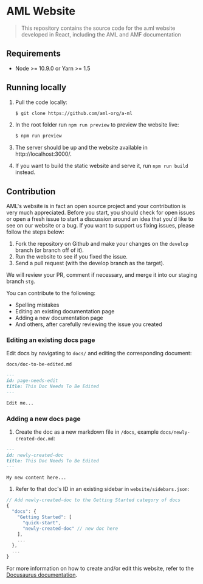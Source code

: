# AML Website

> This repository contains the source code for the a.ml website developed in React, including the AML and AMF documentation

## Requirements
* Node >= 10.9.0 or Yarn >= 1.5

## Running locally
1. Pull the code locally:

    ```bash
    $ git clone https://github.com/aml-org/a-ml
    ```

2. In the root folder run `npm run preview` to preview the website live:

    ```bash
    $ npm run preview
    ```

3. The server should be up and the website available in http://localhost:3000/.

4. If you want to build the static website and serve it, run `npm run build` instead.

## Contribution
AML's website is in fact an open source project and your contribution is very much appreciated. 
Before you start, you should check for open issues or open a fresh issue to start a discussion around an idea that 
you'd like to see on our website or a bug. If you want to support us fixing issues, please follow the steps below:

1. Fork the repository on Github and make your changes on the `develop` branch (or branch off of it).
2. Run the website to see if you fixed the issue.
3. Send a pull request (with the develop branch as the target).

We will review your PR, comment if necessary, and merge it into our staging branch `stg`.

You can contribute to the following:

* Spelling mistakes
* Editing an existing documentation page
* Adding a new documentation page
* And others, after carefully reviewing the issue you created

### Editing an existing docs page

Edit docs by navigating to `docs/` and editing the corresponding document:

`docs/doc-to-be-edited.md`

```markdown
---
id: page-needs-edit
title: This Doc Needs To Be Edited
---

Edit me...
```

### Adding a new docs page

1. Create the doc as a new markdown file in `/docs`, example `docs/newly-created-doc.md`:

```md
---
id: newly-created-doc
title: This Doc Needs To Be Edited
---

My new content here...
```

1. Refer to that doc's ID in an existing sidebar in `website/sidebars.json`:

``` javascript
// Add newly-created-doc to the Getting Started category of docs
{
  "docs": {
    "Getting Started": [
      "quick-start",
      "newly-created-doc" // new doc here
    ],
    ...
  },
  ...
}
```

For more information on how to create and/or edit this website, refer to the [Docusaurus documentation](https://v2.docusaurus.io/docs/).

